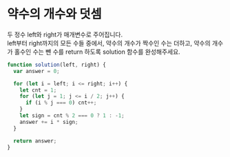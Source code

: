 # 약수의 개수와 덧셈

두 정수 left와 right가 매개변수로 주어집니다.  
left부터 right까지의 모든 수들 중에서, 약수의 개수가 짝수인 수는 더하고, 약수의 개수가 홀수인 수는 뺀 수를 return 하도록 solution 함수를 완성해주세요.

```javascript
function solution(left, right) {
  var answer = 0;

  for (let i = left; i <= right; i++) {
    let cnt = 1;
    for (let j = 1; j <= i / 2; j++) {
      if (i % j === 0) cnt++;
    }
    let sign = cnt % 2 === 0 ? 1 : -1;
    answer += i * sign;
  }

  return answer;
}
```
